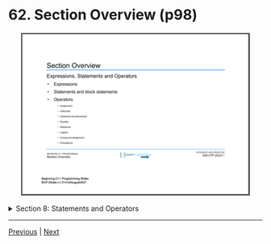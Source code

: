 # 62. Section Overview (p98)

<p align="center" >
    <img src="../images/62_Section-Overview.png" width="90%" > 
     
</p> 

<details>
  <summary> Section 8: Statements and Operators </summary>

  -   using `g++`
  ```
  g++ -Wall -std=c++14 main.cpp  
  ```

  - [Codebase: 62. Section Overview](../codebase/S8_Statements-and-Operators/)

</details>


---

[Previous](./61_Section-Challenge-Solution.md) | [Next](./63_Expressions-and-Statements.md)